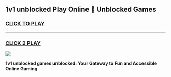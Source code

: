 
## 1v1 unblocked Play Online 👋 Unblocked Games
<h3>
<a href="https://premium.freeplayer.one?title=1v1_unblocked&ref=19F">CLICK TO PLAY</a></h3>
<hr>

<h3>
<a href="https://premium.freeplayer.one?title=1v1_unblocked&ref=19F">CLICK 2 PLAY</a>
  
</h3>

<a href="https://premium.freeplayer.one?title=1v1_unblocked&ref=19F"><img src="https://clearcache.store/games.png"></a>


**1v1 unblocked games unblocked: Your Gateway to Fun and Accessible Online Gaming**
